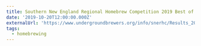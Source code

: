 ```yaml
---
title: Southern New England Regional Homebrew Competition 2019 Best of Show
date: '2019-10-20T12:00:00.000Z'
externalUrl: 'https://www.undergroundbrewers.org/info/snerhc/Results_2019.htm'
tags:
  - homebrewing
---
```


